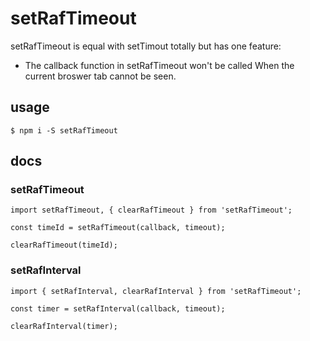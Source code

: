 # setRafTimeout

setRafTimeout is equal with setTimout totally but has one feature:

* The callback function in setRafTimeout won't be called When the current broswer tab cannot be seen.

## usage

```
$ npm i -S setRafTimeout
```

## docs

### setRafTimeout

```
import setRafTimeout, { clearRafTimeout } from 'setRafTimeout';

const timeId = setRafTimeout(callback, timeout);

clearRafTimeout(timeId);
```

### setRafInterval

```
import { setRafInterval, clearRafInterval } from 'setRafTimeout';

const timer = setRafInterval(callback, timeout);

clearRafInterval(timer);
```
